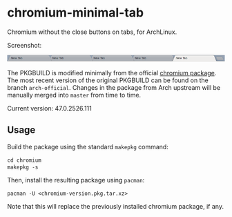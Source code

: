chromium-minimal-tab
====================

Chromium without the close buttons on tabs, for ArchLinux.

Screenshot:

![screenshot](screenshot.png)

The PKGBUILD is modified minimally from the official [chromium
package](https://www.archlinux.org/packages/extra/x86_64/chromium/). The most
recent version of the original PKGBUILD can be found on the branch
``arch-official``. Changes in the package from Arch upstream will be manually
merged into ``master`` from time to time.

Current version: 47.0.2526.111

## Usage

Build the package using the standard ``makepkg`` command:

```
cd chromium
makepkg -s
```

Then, install the resulting package using ``pacman``:

```
pacman -U <chromium-version.pkg.tar.xz>
```

Note that this will replace the previously installed chromium package, if any.
